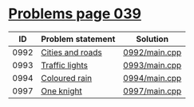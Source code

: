 # [Problems page 039](https://www.e-olymp.com/en/problems?page=39)


| ID   | Problem statement                                           | Solution                       |
|------|-------------------------------------------------------------|--------------------------------|
| 0992 | [Cities and roads](https://www.e-olymp.com/en/problems/992) | [0992/main.cpp](0992/main.cpp) |
| 0993 | [Traffic lights](https://www.e-olymp.com/en/problems/993)   | [0993/main.cpp](0993/main.cpp) |
| 0994 | [Coloured rain](https://www.e-olymp.com/en/problems/994)    | [0994/main.cpp](0994/main.cpp) |
| 0997 | [One knight](https://www.e-olymp.com/en/problems/997)       | [0997/main.cpp](0997/main.cpp) |

